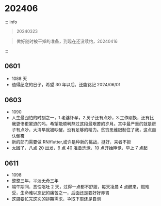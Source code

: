 # 202406

::: info

> 20240323

> 做好随时被干掉的准备，到现在还没续约，20240416

:::

## 0601

- 1088 天
- 值得纪念的日子，希望 30 年以后，还能铭记 2024/06/01

## 0603

- 1090
- 人生最囧怕的时刻之一，1.老婆怀孕，2.房子还有点吵，3.工作刚换，还有比我更惨更窘迫的吗，希望能顺利熬过这段最艰苦的岁月。其中最严重的就是房子有点吵，大清早就被吵醒，没有足够的精力。贫穷思维限制住了我，这点自认倒霉
- 新的部门需要做 RN/flutter,或许是种新的挑战，挺好，来者不拒
- 太困了，八点 20 出发，9 点 40 准备洗漱，10 点开始睡觉，早上 7 点起

## 0611

- 1098
- 整整三年，平淡无奇三年
- 端午期间，恶性呕吐 2 天，过得一点都不舒服，每天凌晨 4 点醒来，贼难受，生命难以忘记的痛苦之一，后面还是要好好养胃
- 这周要忙完这次的排期需求，争取下周还是自测

